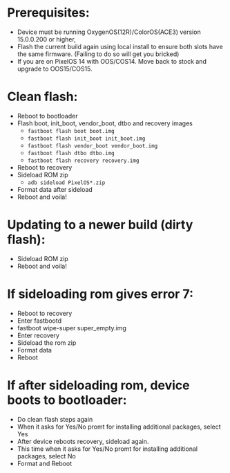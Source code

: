 # Prerequisites:
- Device must be running OxygenOS(12R)/ColorOS(ACE3) version 15.0.0.200 or higher,
- Flash the current build again using local install to ensure both slots have the same firmware. (Failing to do so will get you bricked)
- If you are on PixelOS 14 with OOS/COS14. Move back to stock and upgrade to OOS15/COS15.

# Clean flash:
- Reboot to bootloader
- Flash boot, init_boot, vendor_boot, dtbo and recovery images
   -  `fastboot flash boot boot.img`
   -  `fastboot flash init_boot init_boot.img`
   -  `fastboot flash vendor_boot vendor_boot.img`
   -  `fastboot flash dtbo dtbo.img`
   -  `fastboot flash recovery recovery.img`
- Reboot to recovery
- Sideload ROM zip
   -  `adb sideload PixelOS*.zip`
- Format data after sideload
- Reboot and voila!

# Updating to a newer build (dirty flash):
- Sideload ROM zip
- Reboot and voila!

# If sideloading rom gives error 7:
- Reboot to recovery
- Enter fastbootd
- fastboot wipe-super super_empty.img
- Enter recovery
- Sideload the rom zip
- Format data
- Reboot

# If after sideloading rom, device boots to bootloader:
- Do clean flash steps again
- When it asks for Yes/No promt for installing additional packages, select Yes
- After device reboots recovery, sideload again.
- This time when it asks for Yes/No promt for installing additional packages, select No
- Format and Reboot
